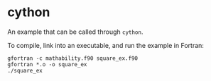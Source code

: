 # cython

An example that can be called through `cython`.

To compile, link into an executable, and run the example in Fortran:

    gfortran -c mathability.f90 square_ex.f90
    gfortran *.o -o square_ex
	./square_ex
